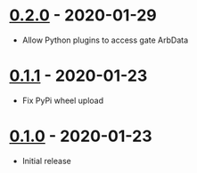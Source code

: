 # [0.2.0] - 2020-01-29

- Allow Python plugins to access gate ArbData

# [0.1.1] - 2020-01-23

- Fix PyPi wheel upload

# [0.1.0] - 2020-01-23

- Initial release

[0.2.0]: https://github.com/mbrobbel/dqcsim/releases/tag/0.2.0
[0.1.1]: https://github.com/mbrobbel/dqcsim/releases/tag/0.1.1
[0.1.0]: https://github.com/mbrobbel/dqcsim/releases/tag/0.1.0
